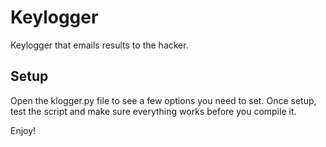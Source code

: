 # Keylogger
Keylogger that emails results to the hacker.

## Setup
Open the klogger.py file to see a few options you need to set. Once setup, test the script and make sure everything works before you compile it.

Enjoy!
